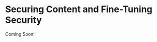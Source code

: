 # Securing Content and Fine-Tuning Security

Coming Soon!

<!--
[$LIFERAY_LEARN_YOUTUBE_URL$]=https://www.youtube.com/embed/Baq1dBSETi8
-->